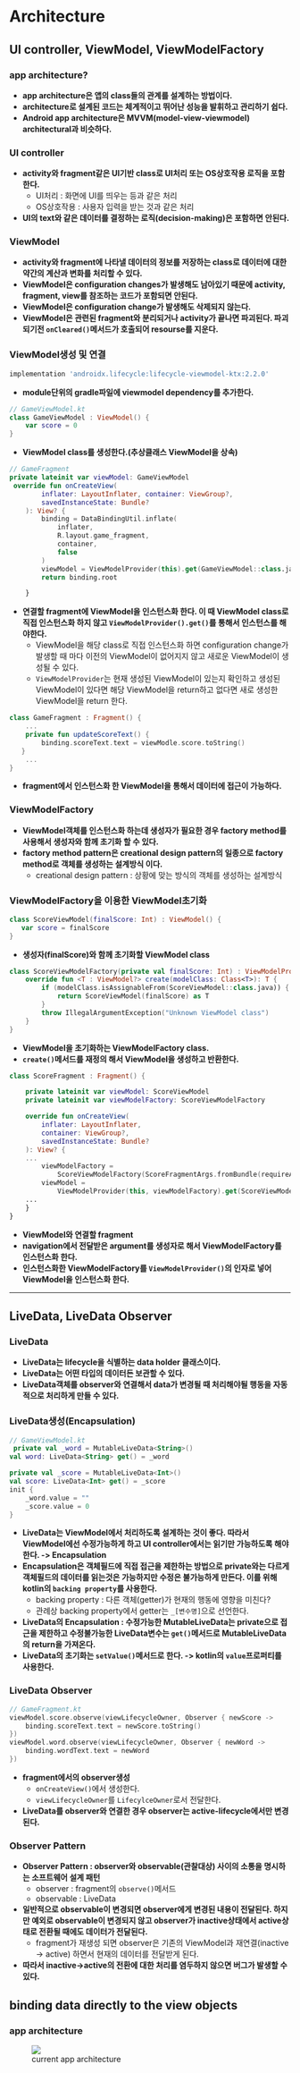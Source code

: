 # Architecture
## UI controller, ViewModel, ViewModelFactory
### app architecture?
+ **app architecture은 앱의 class들의 관계를 설계하는 방법이다.**
+ **architecture로 설계된 코드는 체계적이고 뛰어난 성능을 발휘하고 관리하기 쉽다.**
+ **Android app architecture은 MVVM(model-view-viewmodel) architectural과 비슷하다.**

### UI controller
+ **activity와 fragment같은 UI기반 class로 UI처리 또는 OS상호작용 로직을 포함한다.**
	+ UI처리 : 화면에 UI를 띄우는 등과 같은 처리
	+ OS상호작용 : 사용자 입력을 받는 것과 같은 처리
+ **UI의 text와 같은 데이터를 결정하는 로직(decision-making)은 포함하면 안된다.**

### ViewModel
+ **activity와 fragment에 나타낼 데이터의 정보를 저장하는 class로 데이터에 대한 약간의 계산과 변화를 처리할 수 있다.**
+ **ViewModel은 configuration changes가 발생해도 남아있기 때문에 activity, fragment, view를 참조하는 코드가 포함되면 안된다.**
+ **ViewModel은 configuration change가 발생해도 삭제되지 않는다.**
+ **ViewModel은 관련된 fragment와 분리되거나 activity가 끝나면 파괴된다. 파괴되기전 `onCleared()`메서드가 호출되어 resourse를 지운다.**

### ViewModel생성 및 연결
```gradle
implementation 'androidx.lifecycle:lifecycle-viewmodel-ktx:2.2.0'
```
+ **module단위의 gradle파일에 viewmodel dependency를 추가한다.**
```kotlin
// GameViewModel.kt
class GameViewModel : ViewModel() {
	var score = 0
}
```
+ **ViewModel class를 생성한다.(추상클래스 ViewModel을 상속)**
```kotlin
// GameFragment
private lateinit var viewModel: GameViewModel
 override fun onCreateView(
        inflater: LayoutInflater, container: ViewGroup?,
        savedInstanceState: Bundle?
    ): View? {
        binding = DataBindingUtil.inflate(
            inflater,
            R.layout.game_fragment,
            container,
            false
        )
        viewModel = ViewModelProvider(this).get(GameViewModel::class.java)
        return binding.root

    }
```
+ **연결할 fragment에 ViewModel을 인스턴스화 한다. 이 때 ViewModel class로 직접 인스턴스화 하지 않고 `ViewModelProvider().get()`를 통해서 인스턴스를 해야한다.**
	+ ViewModel을 해당 class로 직접 인스턴스화 하면 configuration change가 발생할 때 마다 이전의 ViewModel이 없어지지 않고 새로운 ViewModel이 생성될 수 있다.
	+ `ViewModelProvider`는 현재 생성된 ViewModel이 있는지 확인하고 생성된 ViewModel이 있다면 해당 ViewModel을 return하고 없다면 새로 생성한 ViewModel을 return 한다.
```kotlin
class GameFragment : Fragment() {
	...
	private fun updateScoreText() {
		binding.scoreText.text = viewModle.score.toString()
   }
	...
}
```
+ **fragment에서 인스턴스화 한 ViewModel을 통해서 데이터에 접근이 가능하다.**

### ViewModelFactory
+ **ViewModel객체를 인스턴스화 하는데 생성자가 필요한 경우 factory method를 사용해서 생성자와 함께 초기화 할 수 있다.**
+ **factory method pattern은 creational design pattern의 일종으로 factory method로 객체를 생성하는 설계방식 이다.**
	+ creational design pattern : 상황에 맞는 방식의 객체를 생성하는 설계방식

### ViewModelFactory을 이용한 ViewModel초기화
```kotlin
class ScoreViewModel(finalScore: Int) : ViewModel() {
   var score = finalScore
}
```
+ **생성자(finalScore)와 함께 초기화할 ViewModel class**
```kotlin
class ScoreViewModelFactory(private val finalScore: Int) : ViewModelProvider.Factory {
    override fun <T : ViewModel?> create(modelClass: Class<T>): T {
        if (modelClass.isAssignableFrom(ScoreViewModel::class.java)) {
            return ScoreViewModel(finalScore) as T
        }
        throw IllegalArgumentException("Unknown ViewModel class")
    }
}
```
+ **ViewModel을 초기화하는 ViewModelFactory class.**
+ **`create()`메서드를 재정의 해서 ViewModel을 생성하고 반환한다.**
```kotlin
class ScoreFragment : Fragment() {

    private lateinit var viewModel: ScoreViewModel
    private lateinit var viewModelFactory: ScoreViewModelFactory

    override fun onCreateView(
        inflater: LayoutInflater,
        container: ViewGroup?,
        savedInstanceState: Bundle?
    ): View? {
	...
        viewModelFactory =
            ScoreViewModelFactory(ScoreFragmentArgs.fromBundle(requireArguments()).score)
        viewModel =
            ViewModelProvider(this, viewModelFactory).get(ScoreViewModel::class.java)
	...
    }
}
```
+ **ViewModel와 연결할 fragment**
+ **navigation에서 전달받은 argument를 생성자로 해서 ViewModelFactory를 인스턴스화 한다.**
+ **인스턴스화한 ViewModelFactory를 `ViewModelProvider()`의 인자로 넣어 ViewModel을 인스턴스화 한다.**
****
## LiveData, LiveData Observer
### LiveData
+ **LiveData는 lifecycle을 식별하는 data holder 클래스이다.**
+ **LiveData는 어떤 타입의 데이터든 보관할 수 있다.**
+ **LiveData객체를 observer와 연결해서 data가 변경될 때 처리해야될 행동을 자동적으로 처리하게 만들 수 있다.**

### LiveData생성(Encapsulation)
```kotlin
// GameViewModel.kt
 private val _word = MutableLiveData<String>()
val word: LiveData<String> get() = _word

private val _score = MutableLiveData<Int>()
val score: LiveData<Int> get() = _score
init {
	_word.value = ""
	_score.value = 0
}
```
+ **LiveData는 ViewModel에서 처리하도록 설계하는 것이 좋다. 따라서 ViewModel에선 수정가능하게 하고 UI controller에서는 읽기만 가능하도록 해야한다. -> Encapsulation**
+ **Encapsulation은 객체필드에 직접 접근을 제한하는 방법으로 private와는 다르게 객체필드의 데이터를 읽는것은 가능하지만 수정은 불가능하게 만든다. 이를 위해 kotlin의 `backing property`를 사용한다.**
	+ backing property : 다른 객체(getter)가 현재의 행동에 영향을 미친다?
	+ 관례상 backing property에서 getter는 `_[변수명]`으로 선언한다.
+ **LiveData의 Encapsulation : 수정가능한 MutableLiveData는 private으로 접근을 제한하고 수정불가능한 LiveData변수는 `get()`메서드로 MutableLiveData의 return을 가져온다.**
+ **LiveData의 초기화는 `setValue()`메서드로 한다. -> kotlin의 `value`프로퍼티를 사용한다.**

### LiveData Observer
```kotlin
// GameFragment.kt
viewModel.score.observe(viewLifecycleOwner, Observer { newScore ->
	binding.scoreText.text = newScore.toString()
})
viewModel.word.observe(viewLifecycleOwner, Observer { newWord ->
	binding.wordText.text = newWord
})
```
+ **fragment에서의 observer생성**
	+ `onCreateView()`에서 생성한다.
	+ `viewLifecycleOwner`를 `LifecylceOwner`로서 전달한다.
+ **LiveData를 observer와 연결한 경우 observer는 active-lifecycle에서만 변경된다.**

### Observer Pattern
+ **Observer Pattern : observer와 observable(관찰대상) 사이의 소통을 명시하는 소프트웨어 설계 패턴**
	+ observer : fragment의 `observe()`메서드
	+ observable : LiveData
+ **일반적으로 observable이 변경되면 observer에게 변경된 내용이 전달된다. 하지만 예외로 observable이 변경되지 않고 observer가 inactive상태에서 active상태로 전환될 때에도 데이터가 전달된다.**
	+ fragment가 재생성 되면 observer은 기존의 ViewModel과 재연결(inactive -> active) 하면서 현재의 데이터를 전달받게 된다.
+ **따라서 inactive->active의 전환에 대한 처리를 염두하지 않으면 버그가 발생할 수 있다.**

## binding data directly to the view objects
### app architecture
<p align="center">
 	<figure>
	<img src="https://developer.android.com/codelabs/kotlin-android-training-live-data-data-binding/img/3f68038d95411119.png">
	<figcaption>current app architecture</figcaption>
 	</figure>
</p>

